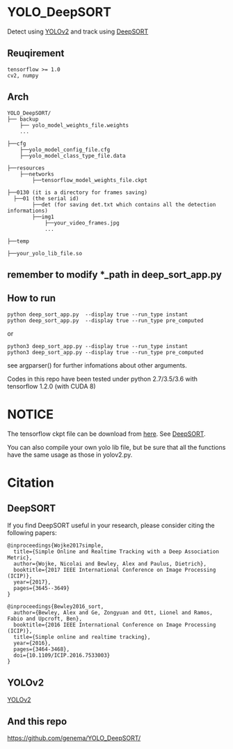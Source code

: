 # YOLO_DeepSORT

Detect using [YOLOv2](https://pjreddie.com/darknet/) and track using [DeepSORT](https://github.com/nwojke/deep_sort)

## Reuqirement
	tensorflow >= 1.0
	cv2, numpy

## Arch
```shell
YOLO_DeepSORT/
├── backup
	├── yolo_model_weights_file.weights
	...

├──cfg
	├──yolo_model_config_file.cfg
	├──yolo_model_class_type_file.data

├──resources
	├──networks
		├──tensorflow_model_weights_file.ckpt

├──0130 (it is a directory for frames saving)
  ├──01 (the serial id)
		├──det (for saving det.txt which contains all the detection informations)
		├──img1
			├──your_video_frames.jpg
			...

├──temp

├──your_yolo_lib_file.so
```
## remember to modify *_path in deep_sort_app.py

## How to run

```shell
python deep_sort_app.py  --display true --run_type instant
python deep_sort_app.py  --display true --run_type pre_computed
```
or
```shell
python3 deep_sort_app.py --display true --run_type instant
python3 deep_sort_app.py --display true --run_type pre_computed
```
see argparser() for further infomations about other arguments.

Codes in this repo have been tested under python 2.7/3.5/3.6 with tensorflow 1.2.0 (with CUDA 8)

# NOTICE
The tensorflow ckpt file can be download from [here](https://owncloud.uni-koblenz.de/owncloud/s/f9JB0Jr7f3zzqs8).
See [DeepSORT](https://github.com/nwojke/deep_sort).

You can also compile your own yolo lib file, but be sure that all the functions have the same usage as those in yolov2.py.

# Citation

## DeepSORT

If you find DeepSORT useful in your research, please consider citing the following papers:

    @inproceedings{Wojke2017simple,
      title={Simple Online and Realtime Tracking with a Deep Association Metric},
      author={Wojke, Nicolai and Bewley, Alex and Paulus, Dietrich},
      booktitle={2017 IEEE International Conference on Image Processing (ICIP)},
      year={2017},
      pages={3645--3649}
    }

    @inproceedings{Bewley2016_sort,
      author={Bewley, Alex and Ge, Zongyuan and Ott, Lionel and Ramos, Fabio and Upcroft, Ben},
      booktitle={2016 IEEE International Conference on Image Processing (ICIP)},
      title={Simple online and realtime tracking},
      year={2016},
      pages={3464-3468},
      doi={10.1109/ICIP.2016.7533003}
    }

 ## YOLOv2

 [YOLOv2](https://pjreddie.com/darknet/)
 
 ## And this repo
 https://github.com/genema/YOLO_DeepSORT/




